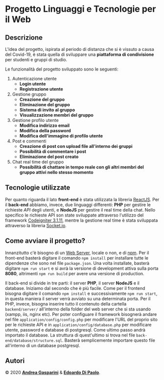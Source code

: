 # Progetto Linguaggi e Tecnologie per il Web

## Descrizione ##

L'idea del progetto, ispirata al periodo di distanza che si è vissuto a causa del Covid-19, è stata quella di sviluppare una **piattaforma di condivisione** per studenti e gruppi di studio. 

Le funzionalità del progetto sviluppato sono le seguenti:
 1. Autenticazione utente
	 * **Login utente**
	 * **Registrazione utente**
2. Gestione gruppo
	* **Creazione del gruppo**
	* **Eliminazione del gruppo**
	* **Sistema di invito al gruppo**
	* **Visualizzazione membri del gruppo**
3. Gestione profilo utente
	* **Modifica indirizzo email**
	* **Modifica della password**
	* **Modifica dell'immagine di profilo utente**
4. Post e commenti
	* **Creazione di post con upload file all'interno dei gruppi**
	* **Possibilità di commentare i post**
	* **Eliminazione del post creato**
5. Chat real time del gruppo
	* **Possibilità di chattare in tempo reale con gli altri membri del gruppo attivi nello stesso momento**

## Tecnologie utilizzate ##
Per quanto riguarda il lato **front-end** è stata utilizzata la libreria [ReactJS](https://it.reactjs.org/).
Per il **back-end** abbiamo, invece, due linguaggi differenti: **PHP** per gestire le richieste _API_ degli utenti, e **NodeJS** per gestire il real time della chat. 
Nello specifico le richieste API son state sviluppate attraverso l'utilizzo del framework [Codeigniter 3.1.11](https://codeigniter.com/), mentre la gestione real time è stata sviluppata attraverso la libreria [Socket.io](https://socket.io).

## Come avviare il progetto? ##
Innanzitutto c'è bisogno di un [Web Server](https://it.wikipedia.org/wiki/Server_web), locale o non, e di [npm](https://www.npmjs.com/).
Per il front-end basterà digitare il comando `npm install` per installare tutte le dipendenze che sono nel file `package.json`. Una volta installate, basterà digitare `npm run start` e si avrà la versione di development attiva sulla porta **8080**, altrimenti `npm run build` per avere una versione di production.

Il back-end si divide in tre parti: il server **PHP**, il server **NodeJS** e il database. Iniziamo dal secondo che è più facile.
Come per il frontend bisogna digitare il comando `npm install` e successivamente `npm run start`, in questa maniera il server verrà avviato su una determinata porta.
Per il PHP, invece, bisogna inserire tutto il contenuto della cartella `backend/server/` all'interno della folder del web server che si sta usando (xampp, iis, nginx etc). 
Per poter configuare il framework bisognerà andare nel file `application/config/config.php` per modificare l'URL del proprio sito per le richieste API e in `application/config/database.php` per modificare utente, password e database di postgresql.
Come ultimo passo andrà importato il database.  La struttura di quest'ultimo si trova nel file `back-end/database/structure.sql`. Basterà semplicemente importare questo file all'interno di un database postgresql.
		
## Autori ##
&copy; 2020 **[Andrea Gasparini](https://github.com/andrea-gasparini)** & **[Edoardo Di Paolo](https://github.com/aedoardo)**.
